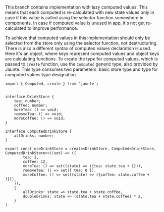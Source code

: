 This branch contains implementation with lazy computed values. This means that each
computed is re-calculated with new state values only in case if this value is called using the selector
function somewhere in components. In case if computed value is unused in app, it's not get re-calculated
to improve performance. 

To achieve that computed values in this implementation should only be selected from the store only using 
the selector function, not destructuring.
There is also a different syntax of computed values declaration is used. Here it's an object, where keys 
represent computed values and object keys are calculating functions.
To create the type for computed values, which is passed to `create` function, use the `Computed` generic
type, also provided by Jaunte. This type consumes two parameters: basic store type and type for computed
values type designation.
```
import { Computed, create } from 'jaunte';


interface DrinkStore {
	tea: number;
	coffee: number;
	moreTea: () => void;
	removeTea: () => void;
	moreCoffee: () => void;
}

interface ComputedDrinkStore {
	allDrinks: number;
}

export const useDrinkStore = create<DrinkStore, Computed<DrinkStore, ComputedDrinkStore>>((set) => ({
		tea: 1,
		coffee: 12,
		moreTea: () => set((state) => ({tea: state.tea + 1})),
		removeTea: () => set({ tea: 0 }),
		moreCoffee: () => set((state) => ({coffee: state.coffee + 1})),
	}),
	{
		allDrinks: state => state.tea + state.coffee,
		doubleDrinks: state => (state.tea + state.coffee) * 2,
	}
)
```
